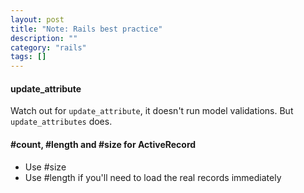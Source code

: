 ```yaml
---
layout: post
title: "Note: Rails best practice"
description: ""
category: "rails"
tags: []
---
```


#### update_attribute

Watch out for ```update_attribute```, it doesn't run model validations. But ```update_attributes``` does.

#### #count, #length and #size for ActiveRecord

- Use #size
- Use #length if you'll need to load the real records immediately
